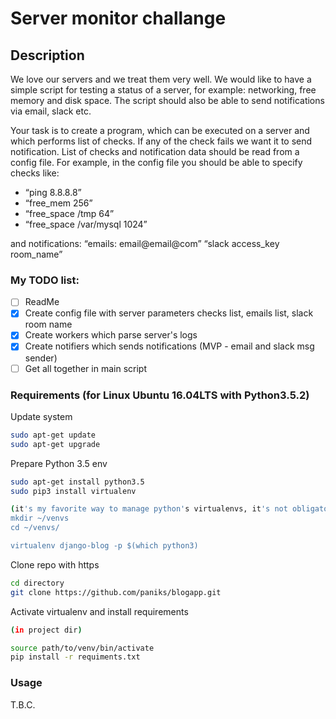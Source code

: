 # Server monitor challange

## Description

We love our servers and we treat them very well. We would like to have a simple 
script for testing a status of a server, for example: networking, free memory 
and disk space. The script should also be able to send notifications via email, 
slack etc.

Your task is to create a program, which can be executed on a server and 
which performs list of checks. If any of the check fails we want it to send 
notification. List of checks and notification data should be read from a config 
file. For example, in the config file you should be able to specify checks like:
- “ping 8.8.8.8” 
- “free_mem 256” 
- “free_space /tmp 64” 
- “free_space /var/mysql 1024”

and notifications: 
“emails: email@email@com”
“slack access_key room_name”

### My TODO list: 
- [ ] ReadMe 
- [x] Create config file with server parameters checks list, emails 
list, slack room name
- [x] Create workers which parse server's logs 
- [x] Create notifiers which sends notifications (MVP - email and slack msg sender) 
- [ ] Get all together in main script 

### Requirements (for Linux Ubuntu 16.04LTS with Python3.5.2)

Update system
```bash
sudo apt-get update
sudo apt-get upgrade
```

Prepare Python 3.5 env
```bash
sudo apt-get install python3.5
sudo pip3 install virtualenv

(it's my favorite way to manage python's virtualenvs, it's not obligatory or something)
mkdir ~/venvs
cd ~/venvs/

virtualenv django-blog -p $(which python3)
```

Clone repo with https

```bash
cd directory
git clone https://github.com/paniks/blogapp.git
```

Activate virtualenv and install requirements
```bash
(in project dir)

source path/to/venv/bin/activate
pip install -r requiments.txt
```

### Usage

T.B.C.
